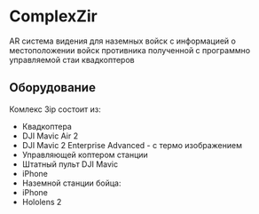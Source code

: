 # ComplexZir
AR система видения для наземных войск с информацией о местоположении войск противника полученной с программно управляемой стаи квадкоптеров


## Оборудование

Комлекс Зiр состоит из:

 - Квадкоптера
  - DJI Mavic Air 2
  - DJI Mavic 2 Enterprise Advanced - с термо изображением
 - Управляющей коптером станции
  - Штатный пульт DJI Mavic
  - iPhone
 - Наземной станции бойца:
  - iPhone
  - Hololens 2